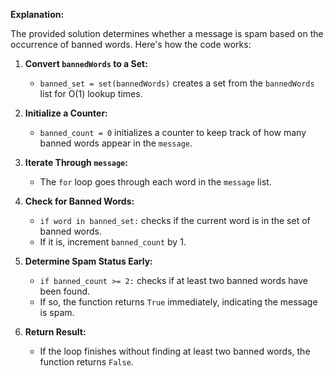 **Explanation:**

The provided solution determines whether a message is spam based on the occurrence of banned words. Here's how the code works:

1. **Convert `bannedWords` to a Set:**
   - `banned_set = set(bannedWords)` creates a set from the `bannedWords` list for O(1) lookup times.

2. **Initialize a Counter:**
   - `banned_count = 0` initializes a counter to keep track of how many banned words appear in the `message`.

3. **Iterate Through `message`:**
   - The `for` loop goes through each word in the `message` list.

4. **Check for Banned Words:**
   - `if word in banned_set:` checks if the current word is in the set of banned words.
   - If it is, increment `banned_count` by 1.

5. **Determine Spam Status Early:**
   - `if banned_count >= 2:` checks if at least two banned words have been found.
   - If so, the function returns `True` immediately, indicating the message is spam.

6. **Return Result:**
   - If the loop finishes without finding at least two banned words, the function returns `False`.

